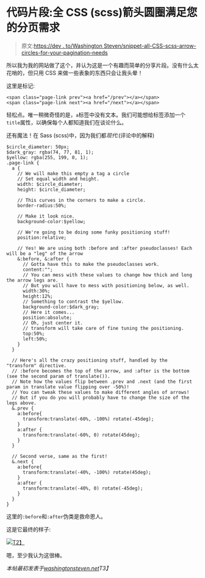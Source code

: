 # 代码片段:全 CSS (scss)箭头圆圈满足您的分页需求

> 原文:[https://dev . to/Washington Steven/snippet-all-CSS-scss-arrow-circles-for-your-pagination-needs](https://dev.to/washingtonsteven/snippet-all-css-scss-arrow-circles-for-your-pagination-needs)

所以我为我的网站做了这个，并认为这是一个有趣而简单的分享片段。没有什么太花哨的，但只用 CSS 来做一些表象的东西只会让我头晕！

这里是标记:

```
<span class="page-link prev"><a href="/prev"></a></span>
<span class="page-link next"><a href="/next"></a></span> 
```

轻松点。唯一稍微奇怪的是，`a`标签中没有文本。我们可能想给标签添加一个`title`属性，以确保每个人都知道我们在谈论什么。

还有魔法！在 Sass (scss)中，因为我们都*现代*:(评论中的解释)

```
$circle_diameter: 50px;
$dark_gray: rgba(74, 77, 81, 1);
$yellow: rgba(255, 199, 0, 1);
.page-link {
  a { 
    // We will make this empty a tag a circle
    // Set equal width and height.
    width: $circle_diameter; 
    height: $circle_diameter;

    // This curves in the corners to make a circle.
    border-radius:50%; 

    // Make it look nice.
    background-color:$yellow;

    // We're going to be doing some funky positioning stuff!
    position:relative;

    // Yes! We are using both :before and :after pseudoclasses! Each will be a "leg" of the arrow
    &:before, &:after { 
      // Gotta have this to make the pseudoclasses work.
      content:"";
      // You can mess with these values to change how thick and long the arrow legs are.
      // But you will have to mess with positioning below, as well.
      width:30%;
      height:12%;
      // Something to contrast the $yellow.
      background-color:$dark_gray; 
      // Here it comes...
      position:absolute; 
      // Oh, just center it. 
      // transform will take care of fine tuning the positioning.
      top:50%; 
      left:50%;
    }
  }

  // Here's all the crazy positioning stuff, handled by the "transform" directive.
  // :before becomes the top of the arrow, and :after is the bottom (see the second param of translate()).
  // Note how the values flip between .prev and .next (and the first param in translate value flipping over -50%)!
  // You can tweak these values to make different angles of arrows! 
  // But if you do you will probably have to change the size of the legs above.
  &.prev {
    a:before{
      transform:translate(-60%, -100%) rotate(-45deg);
    }
    a:after {
      transform:translate(-60%, 0) rotate(45deg);
    }
  }

  // Second verse, same as the first!
  &.next {
    a:before{
      transform:translate(-40%, -100%) rotate(45deg);
    }
    a:after {
      transform:translate(-40%, 0) rotate(-45deg);
    }
  }
} 
```

这里的`:before`和`:after`伪类是救命恩人。

这是它最终的样子:

[![](../Images/69ab85c505b67d2c3b47cc1aa33efabc.png)T2】](https://res.cloudinary.com/practicaldev/image/fetch/s--yvHOHh_a--/c_limit%2Cf_auto%2Cfl_progressive%2Cq_auto%2Cw_880/http://washingtonsteven.net/wp-content/uploads/2017/09/Screen-Shot-2017-09-10-at-8.31.17-PM.png)

嗯，至少我认为这很棒。

*本帖最初发表于[washingtonsteven.net](http://washingtonsteven.net/snippet-all-css-scss-arrow-circles-for-your-pagination-needs/)T3】*
